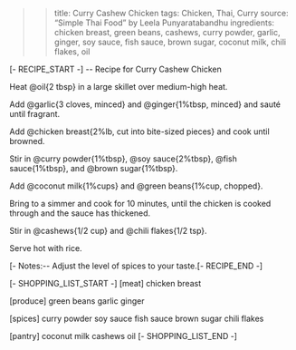 >> title: Curry Cashew Chicken
>> tags: Chicken, Thai, Curry
>> source: “Simple Thai Food” by Leela Punyaratabandhu
>> ingredients: chicken breast, green beans, cashews, curry powder, garlic, ginger, soy sauce, fish sauce, brown sugar, coconut milk, chili flakes, oil

[- RECIPE_START -]
-- Recipe for Curry Cashew Chicken

Heat @oil{2 tbsp} in a large skillet over medium-high heat.

Add @garlic{3 cloves, minced} and @ginger{1%tbsp, minced} and sauté until fragrant.

Add @chicken breast{2%lb, cut into bite-sized pieces} and cook until browned.

Stir in @curry powder{1%tbsp}, @soy sauce{2%tbsp}, @fish sauce{1%tbsp}, and @brown sugar{1%tbsp}.

Add @coconut milk{1%cups} and @green beans{1%cup, chopped}.

Bring to a simmer and cook for 10 minutes, until the chicken is cooked through and the sauce has thickened.

Stir in @cashews{1/2 cup} and @chili flakes{1/2 tsp}.

Serve hot with rice.

[- Notes:-- Adjust the level of spices to your taste.[- RECIPE_END -]

[- SHOPPING_LIST_START -]
[meat]
chicken breast

[produce]
green beans
garlic
ginger

[spices]
curry powder
soy sauce
fish sauce
brown sugar
chili flakes

[pantry]
coconut milk
cashews
oil
[- SHOPPING_LIST_END -]